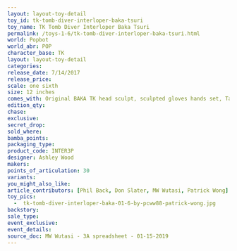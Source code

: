 ```yaml
---
layout: layout-toy-detail 
toy_id: tk-tomb-diver-interloper-baka-tsuri
toy_name: TK Tomb Diver Interloper Baka Tsuri
permalink: /toys-1-6/tk-tomb-diver-interloper-baka-tsuri.html
world: Popbot
world_abr: POP
character_base: TK
layout: layout-toy-detail
categories: 
release_date: 7/14/2017
release_price: 
scale: one sixth
size: 12 inches
comes_with: Original BAKA TK head sculpt, sculpted gloves hands set, Tailored and weathered Pouches set, BAKA heavy tank + wired Slicer swords, Screen printed T-shirt, Torn scarf x 1, TK Grenades x 24.
edition_qty: 
chase: 
exclusive: 
secret_drop: 
sold_where: 
bamba_points: 
packaging_type: 
product_code: INTER3P
designer: Ashley Wood
makers: 
points_of_articulation: 30
variants: 
you_might_also_like: 
article_contributors: [Phil Back, Don Slater, MW Wutasi, Patrick Wong]
toy_pics: 
  -  tk-tomb-diver-interloper-baka-01-6-by-pcww88-patrick-wong.jpg
backstory: 
sale_type: 
event_exclusive: 
event_details: 
source_doc: MW Wutasi - 3A spreadsheet - 01-15-2019
---
```


